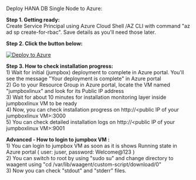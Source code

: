 Deploy HANA DB Single Node to Azure:  

**Step 1. Getting ready:**   
Create Service Principal using Azure Cloud Shell /AZ CLI with command "az ad sp create-for-rbac". Save details as you'll need those later.

**Step 2. Click the button below:**

[![Deploy to Azure](https://aka.ms/deploytoazurebutton)](https://ms.portal.azure.com/#create/Microsoft.Template/uri/https%3A%2F%2Fraw.githubusercontent.com%2Fsanjeevkumar761%2Fone_touch_sap_deployment_on_azure%2Fmaster%2Fhana-db-single-node-infra-and-sw%2Fazuredeploy.json)

**Step 3. How to check installation progress:**   
1\) Wait for initial (jumpbox) deployment to complete in Azure portal. You'll see the message "Your deployment is complete" in Azure portal  
2\) Go to your Resource Group in Azure portal, locate the VM named "jumpboxlinux" and look for its Public IP address  
3\) Wait for about 10 minutes for installation monitoring layer inside jumpboxlinux VM to be ready  
4\) Now, you can check installation progress on http://\<public IP of your jumpboxlinux VM\>:3000  
5\) You can check detailed installation logs on http://\<public IP of your jumpboxlinux VM\>:9001  

**Advanced - How to login to jumpbox VM :**   
1\) You can login to jumpbox VM as soon as it is shows Running state in Azure portal ( user: juser, password: Welcome@123 )  
2\) You can switch to root by using "sudo su" and change directory to waagent using "cd /var/lib/waagent/custom-script/download/0"  
3\) Now you can check "stdout" and "stderr" files.  
